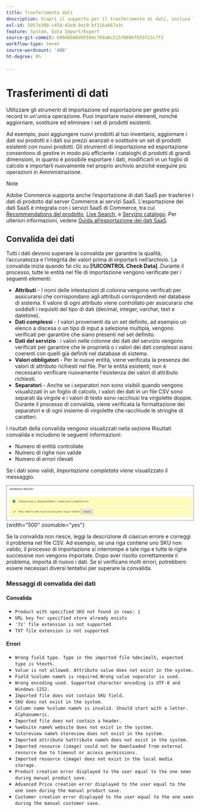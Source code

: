 ```yaml
---
title: Trasferimento dati
description: Scopri il supporto per il trasferimento di dati, inclusa la convalida dei dati.
exl-id: 5057e398-c458-42e9-8ec0-bf116a667a3c
feature: System, Data Import/Export
source-git-commit: b89d6b08d0559dc769a8c51570696f033f23c7f3
workflow-type: tm+mt
source-wordcount: '488'
ht-degree: 0%

---
```


# Trasferimenti di dati

Utilizzare gli strumenti di importazione ed esportazione per gestire più record in un&#39;unica operazione. Puoi importare nuovi elementi, nonché aggiornare, sostituire ed eliminare i set di prodotti esistenti.

Ad esempio, puoi aggiungere nuovi prodotti al tuo inventario, aggiornare i dati sui prodotti e i dati sui prezzi avanzati e sostituire un set di prodotti esistenti con nuovi prodotti. Gli strumenti di importazione ed esportazione consentono di gestire in modo più efficiente i cataloghi di prodotti di grandi dimensioni, in quanto è possibile esportare i dati, modificarli in un foglio di calcolo e importarli nuovamente nel proprio archivio anziché eseguire più operazioni in Amministrazione.


>[!NOTE]
>
>Adobe Commerce supporta anche l’esportazione di dati SaaS per trasferire i dati di prodotto dal server Commerce ai servizi SaaS. L&#39;esportazione dei dati SaaS è integrata con i servizi SaaS di Commerce, tra cui [Recommendations del prodotto](https://experienceleague.adobe.com/docs/commerce-merchant-services/product-recommendations/overview.html), [Live Search](https://experienceleague.adobe.com/en/docs/commerce-merchant-services/live-search/overview), e [Servizio catalogo](https://experienceleague.adobe.com/en/docs/commerce-merchant-services/catalog-service/guide-overview). Per ulteriori informazioni, vedere [Guida all’esportazione dei dati SaaS](https://experienceleague.adobe.com/en/docs/commerce-merchant-services/saas-data-export/overview).

## Convalida dei dati

Tutti i dati devono superare la convalida per garantire la qualità, l’accuratezza e l’integrità dei valori prima di importarli nell’archivio. La convalida inizia quando fai clic su **[!UICONTROL Check Data]**. Durante il processo, tutte le entità nel file di importazione vengono verificate per i seguenti elementi:

- **Attributi** - I nomi delle intestazioni di colonna vengono verificati per assicurarsi che corrispondano agli attributi corrispondenti nel database di sistema. Il valore di ogni attributo viene controllato per assicurarsi che soddisfi i requisiti del tipo di dati (decimal, integer, varchar, text e datetime).
- **Dati complessi** - I valori provenienti da un set definito, ad esempio un elenco a discesa o un tipo di input a selezione multipla, vengono verificati per garantire che siano presenti nel set definito.
- **Dati del servizio** : i valori nelle colonne dei dati del servizio vengono verificati per garantire che le proprietà o i valori dei dati complessi siano coerenti con quelli già definiti nel database di sistema.
- **Valori obbligatori** - Per le nuove entità, viene verificata la presenza dei valori di attributo richiesti nel file. Per le entità esistenti, non è necessario verificare nuovamente l&#39;esistenza dei valori di attributo richiesti.
- **Separatori** - Anche se i separatori non sono visibili quando vengono visualizzati in un foglio di calcolo, i valori dei dati in un file CSV sono separati da virgole e i valori di testo sono racchiusi tra virgolette doppie. Durante il processo di convalida, viene verificata la formattazione dei separatori e di ogni insieme di virgolette che racchiude le stringhe di caratteri.

I risultati della convalida vengono visualizzati nella sezione Risultati convalida e includono le seguenti informazioni:

- Numero di entità controllate
- Numero di righe non valide
- Numero di errori rilevati

Se i dati sono validi, _Importazione completata_ viene visualizzato il messaggio.

![Messaggio di sistema - file valido](./assets/data-import-validation-message.png){width="500" zoomable="yes"}

Se la convalida non riesce, leggi la descrizione di ciascun errore e correggi il problema nel file CSV. Ad esempio, se una riga contiene uno SKU non valido, il processo di importazione si interrompe e tale riga e tutte le righe successive non vengono importate. Dopo aver risolto correttamente il problema, importa di nuovo i dati. Se si verificano molti errori, potrebbero essere necessari diversi tentativi per superare la convalida.

### Messaggi di convalida dei dati

#### Convalida

- `Product with specified SKU not found in rows: 1`
- `URL key for specified store already exists`
- `'7z' file extension is not supported`
- `TXT file extension is not supported`

#### Errori

- `Wrong field type. Type in the imported file %decimal%, expected type is %text%.`
- `Value is not allowed. Attribute value does not exist in the system.`
- `Field %column name% is required.Wrong value separator is used.`
- `Wrong encoding used. Supported character encoding is UTF-8 and Windows-1252.`
- `Imported file does not contain SKU field.`
- `SKU does not exist in the system.`
- `Column name %column name% is invalid. Should start with a letter. Alphanumeric.`
- `Imported file does not contain a header.`
- `%website name% website does not exist in the system.`
- `%storeview name% storeview does not exist in the system.`
- `Imported attribute %attribute name% does not exist in the system.`
- `Imported resource (image) could not be downloaded from external resource due to timeout or access permissions.`
- `Imported resource (image) does not exist in the local media storage.`
- `Product creation error displayed to the user equal to the one seen during manual product save.`
- `Advanced Price creation error displayed to the user equal to the one seen during the manual product save.`
- `Customer creation error displayed to the user equal to the one seen during the manual customer save.`
